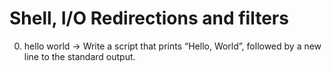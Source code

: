 # Shell, I/O Redirections and filters
0. hello world -> Write a script that prints “Hello, World”, followed by a new line to the standard output.
